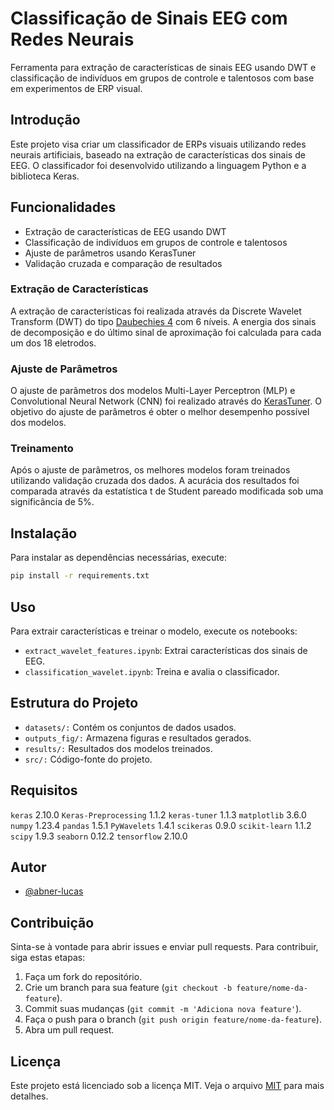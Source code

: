 # Classificação de Sinais EEG com Redes Neurais
Ferramenta para extração de características de sinais EEG usando DWT e classificação de indivíduos em grupos de controle e talentosos com base em experimentos de ERP visual.
## Introdução
Este projeto visa criar um classificador de ERPs visuais utilizando redes neurais artificiais, baseado na extração de características dos sinais de EEG. O classificador foi desenvolvido utilizando a linguagem Python e a biblioteca Keras.
## Funcionalidades
- Extração de características de EEG usando DWT
- Classificação de indivíduos em grupos de controle e talentosos
- Ajuste de parâmetros usando KerasTuner
- Validação cruzada e comparação de resultados
### Extração de Características
A extração de características foi realizada através da Discrete Wavelet Transform (DWT)  do tipo [Daubechies 4](https://wavelets.pybytes.com/wavelet/db4/) com 6 níveis. A energia dos sinais de decomposição e do último sinal de aproximação foi calculada para cada um dos 18 eletrodos.
### Ajuste de Parâmetros
O ajuste de parâmetros dos modelos Multi-Layer Perceptron (MLP) e Convolutional Neural Network (CNN) foi realizado através do [KerasTuner](https://keras.io/keras_tuner/). O objetivo do ajuste de parâmetros é obter o melhor desempenho possível dos modelos.
### Treinamento
Após o ajuste de parâmetros, os melhores modelos foram treinados utilizando validação cruzada dos dados. A acurácia dos resultados foi comparada através da estatística t de Student pareado modificada sob uma significância de 5%.
## Instalação
Para instalar as dependências necessárias, execute:
```bash
pip install -r requirements.txt
```
## Uso
Para extrair características e treinar o modelo, execute os notebooks:
- `extract_wavelet_features.ipynb`: Extrai características dos sinais de EEG.
- `classification_wavelet.ipynb`: Treina e avalia o classificador.
## Estrutura do Projeto
- `datasets/:` Contém os conjuntos de dados usados.
- `outputs_fig/:` Armazena figuras e resultados gerados.
- `results/:` Resultados dos modelos treinados.
- `src/:` Código-fonte do projeto.
## Requisitos
`keras` 2.10.0
`Keras-Preprocessing` 1.1.2
`keras-tuner` 1.1.3
`matplotlib` 3.6.0
`numpy` 1.23.4
`pandas` 1.5.1
`PyWavelets` 1.4.1
`scikeras` 0.9.0
`scikit-learn` 1.1.2
`scipy` 1.9.3
`seaborn` 0.12.2
`tensorflow` 2.10.0
## Autor
- [@abner-lucas](https://github.com/abner-lucas)
## Contribuição
Sinta-se à vontade para abrir issues e enviar pull requests. Para contribuir, siga estas etapas:
1. Faça um fork do repositório.
2. Crie um branch para sua feature (`git checkout -b feature/nome-da-feature`).
3. Commit suas mudanças (`git commit -m 'Adiciona nova feature'`).
4. Faça o push para o branch (`git push origin feature/nome-da-feature`).
5. Abra um pull request.
## Licença
Este projeto está licenciado sob a licença MIT. Veja o arquivo [MIT](https://choosealicense.com/licenses/mit/) para mais detalhes.

